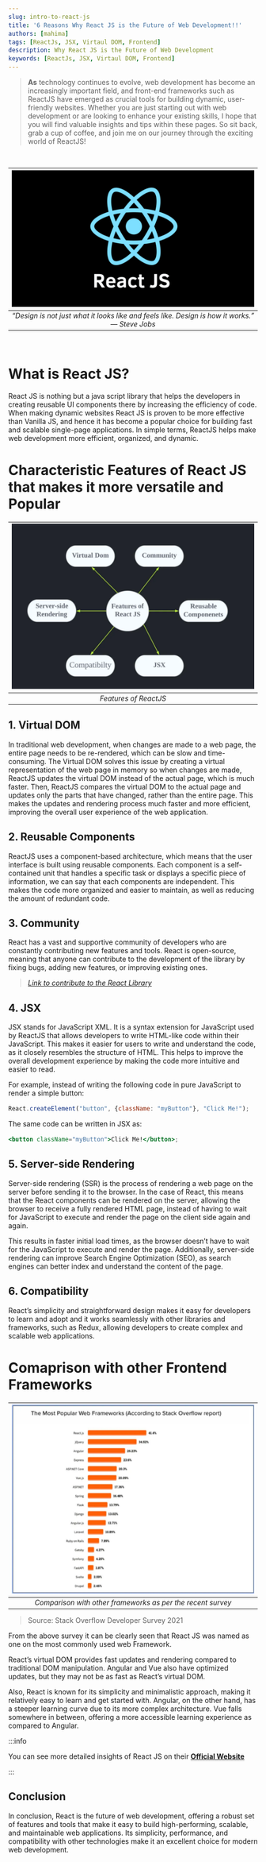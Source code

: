 ```yaml
---
slug: intro-to-react-js
title: '6 Reasons Why React JS is the Future of Web Development!!'
authors: [mahima]
tags: [ReactJs, JSX, Virtaul DOM, Frontend]
description: Why React JS is the Future of Web Development
keywords: [ReactJs, JSX, Virtaul DOM, Frontend]
---
```

><b>As</b> technology continues to evolve, web development has become an increasingly important field, and front-end frameworks such as ReactJS have emerged as crucial tools for building dynamic, user-friendly websites. Whether you are just starting out with web development or are looking to enhance your existing skills, I hope that you will find valuable insights and tips within these pages.
So sit back, grab a cup of coffee, and join me on our journey through the exciting world of ReactJS!

<br />

| ![“Design is not just what it looks like and feels like. Design is how it works.” — Steve Jobs](reactjs.png) |
| :--: |
| *“Design is not just what it looks like and feels like. Design is how it works.” — Steve Jobs* |

<br/>

# What is React JS?

React JS is nothing but a java script library that helps the developers in creating reusable UI components there by increasing the efficiency of code. When making dynamic websites React JS is proven to be more effective than Vanilla JS, and hence it has become a popular choice for building fast and scalable single-page applications. In simple terms, ReactJS helps make web development more efficient, organized, and dynamic.

# Characteristic Features of React JS that makes it more versatile and Popular

| ![Features of ReactJS](characteristics.png) |
| :--: |
| *Features of ReactJS* |

## 1. Virtual DOM

In traditional web development, when changes are made to a web page, the entire page needs to be re-rendered, which can be slow and time-consuming. The Virtual DOM solves this issue by creating a virtual representation of the web page in memory so when changes are made, ReactJS updates the virtual DOM instead of the actual page, which is much faster. Then, ReactJS compares the virtual DOM to the actual page and updates only the parts that have changed, rather than the entire page. This makes the updates and rendering process much faster and more efficient, improving the overall user experience of the web application.

## 2. Reusable Components

ReactJS uses a component-based architecture, which means that the user interface is built using reusable components. Each component is a self-contained unit that handles a specific task or displays a specific piece of information, we can say that each components are independent. This makes the code more organized and easier to maintain, as well as reducing the amount of redundant code.

## 3. Community

React has a vast and supportive community of developers who are constantly contributing new features and tools. React is open-source, meaning that anyone can contribute to the development of the library by fixing bugs, adding new features, or improving existing ones.

>[*Link to contribute to the React Library*](https://github.com/facebook/react)

## 4. JSX

JSX stands for JavaScript XML. It is a syntax extension for JavaScript used by ReactJS that allows developers to write HTML-like code within their JavaScript. This makes it easier for users to write and understand the code, as it closely resembles the structure of HTML. This helps to improve the overall development experience by making the code more intuitive and easier to read.

For example, instead of writing the following code in pure JavaScript to render a simple button:

```js 
React.createElement("button", {className: "myButton"}, "Click Me!");
```

The same code can be written in JSX as:

```jsx
<button className="myButton">Click Me!</button>; 
```

## 5. Server-side Rendering

Server-side rendering (SSR) is the process of rendering a web page on the server before sending it to the browser. In the case of React, this means that the React components can be rendered on the server, allowing the browser to receive a fully rendered HTML page, instead of having to wait for JavaScript to execute and render the page on the client side again and again.

This results in faster initial load times, as the browser doesn’t have to wait for the JavaScript to execute and render the page. Additionally, server-side rendering can improve Search Engine Optimization (SEO), as search engines can better index and understand the content of the page.

## 6. Compatibility

React’s simplicity and straightforward design makes it easy for developers to learn and adopt and it works seamlessly with other libraries and frameworks, such as Redux, allowing developers to create complex and scalable web applications.

# Comaprison with other Frontend Frameworks

| ![Popular Web Frameworks](chart1.png) |
| :--: |
| *Comparison with other frameworks as per the recent survey* |

>Source: Stack Overflow Developer Survey 2021

From the above survey it can be clearly seen that React JS was named as one on the most commonly used web Framework.

React’s virtual DOM provides fast updates and rendering compared to traditional DOM manipulation. Angular and Vue also have optimized updates, but they may not be as fast as React’s virtual DOM.

Also, React is known for its simplicity and minimalistic approach, making it relatively easy to learn and get started with. Angular, on the other hand, has a steeper learning curve due to its more complex architecture. Vue falls somewhere in between, offering a more accessible learning experience as compared to Angular.

:::info 

You can see more detailed insights of React JS on their [**Official Website**](https://reactjs.org/)

:::

## Conclusion

In conclusion, React is the future of web development, offering a robust set of features and tools that make it easy to build high-performing, scalable, and maintainable web applications. Its simplicity, performance, and compatibility with other technologies make it an excellent choice for modern web development.



